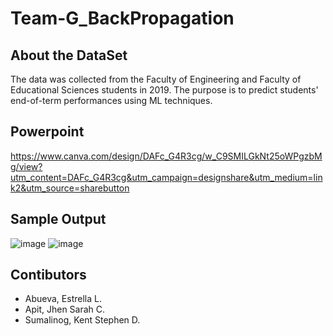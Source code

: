 # Team-G_BackPropagation

## About the DataSet
The data was collected from the Faculty of Engineering and Faculty of Educational Sciences students in 2019. The purpose is to predict students' end-of-term performances using ML techniques.

## Powerpoint
https://www.canva.com/design/DAFc_G4R3cg/w_C9SMILGkNt25oWPgzbMg/view?utm_content=DAFc_G4R3cg&utm_campaign=designshare&utm_medium=link2&utm_source=sharebutton

## Sample Output
![image](https://user-images.githubusercontent.com/111742763/224582946-0b81b7de-82ba-4613-a3c7-1ea12f584a7d.png)
![image](https://user-images.githubusercontent.com/111742763/224582993-ac4b6b9c-26a5-4bee-afbb-01611c1143a6.png)

## Contibutors
* Abueva, Estrella L.
* Apit, Jhen Sarah C.
* Sumalinog, Kent Stephen D.

